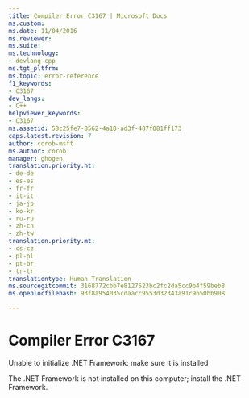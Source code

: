 ```yaml
---
title: Compiler Error C3167 | Microsoft Docs
ms.custom: 
ms.date: 11/04/2016
ms.reviewer: 
ms.suite: 
ms.technology:
- devlang-cpp
ms.tgt_pltfrm: 
ms.topic: error-reference
f1_keywords:
- C3167
dev_langs:
- C++
helpviewer_keywords:
- C3167
ms.assetid: 58c25fe7-8562-4a18-ad3f-487f081ff173
caps.latest.revision: 7
author: corob-msft
ms.author: corob
manager: ghogen
translation.priority.ht:
- de-de
- es-es
- fr-fr
- it-it
- ja-jp
- ko-kr
- ru-ru
- zh-cn
- zh-tw
translation.priority.mt:
- cs-cz
- pl-pl
- pt-br
- tr-tr
translationtype: Human Translation
ms.sourcegitcommit: 3168772cbb7e8127523bc2fc2da5cc9b4f59beb8
ms.openlocfilehash: 93f8a954035cdaacc9553d32343a91c9b50bb908

---
```

# Compiler Error C3167
Unable to initialize .NET Framework: make sure it is installed  
  
 The .NET Framework is not installed on this computer; install the .NET Framework.


<!--HONumber=Jan17_HO2-->


